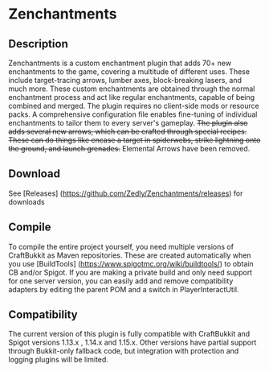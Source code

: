 # Zenchantments
## Description
Zenchantments is a custom enchantment plugin that adds 70+ new enchantments to the game, covering a multitude of different uses. These include target-tracing arrows, lumber axes, block-breaking lasers, and much more. These custom enchantments are obtained through the normal enchantment process and act like regular enchantments, capable of being combined and merged. The plugin requires no client-side mods or resource packs. A comprehensive configuration file enables fine-tuning of individual enchantments to tailor them to every server's gameplay. ~~The plugin also adds several new arrows, which can be crafted through special recipes. These can do things like encase a target in spiderwebs, strike lightning onto the ground, and launch grenades.~~ Elemental Arrows have been removed.

## Download
See [Releases] (https://github.com/Zedly/Zenchantments/releases) for downloads

## Compile
To compile the entire project yourself, you need multiple versions of CraftBukkit as Maven repositories. These are created automatically when you use [BuildTools] (https://www.spigotmc.org/wiki/buildtools/) to obtain CB and/or Spigot. If you are making a private build and only need support for one server version, you can easily add and remove compatibility adapters by editing the parent POM and a switch in PlayerInteractUtil.

## Compatibility
The current version of this plugin is fully compatible with CraftBukkit and Spigot versions 1.13.x , 1.14.x and 1.15.x. Other versions have partial support through Bukkit-only fallback code, but integration with protection and logging plugins will be limited.
